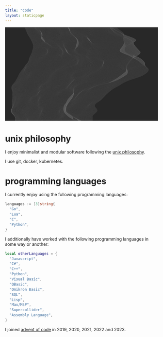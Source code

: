 ```yaml
---
title: "code"
layout: staticpage
---
```


![mesh](/img/mesh.jpg)

# unix philosophy

I enjoy minimalist and modular software following the [unix philosophy](https://en.wikipedia.org/wiki/Unix_philosophy).

I use git, docker, kubernetes.

# programming languages

I currently enjoy using the following programming languages:

```go
languages := [3]string{
  "Go",
  "Lua",
  "C",
  "Python",
}
```
I additionally have worked with the following programming languages in some way or another:

```lua
local otherLanguages = {
  "Javascript",
  "C#",
  "C++",
  "Python",
  "Visual Basic",
  "QBasic",
  "Omikron Basic",
  "SQL",
  "Lisp",
  "Max/MSP",
  "Supercollider",
  "Assembly Language",
}
```

I joined [advent of code](https://github.com/usysrc/aoc) in 2019, 2020, 2021, 2022 and 2023.
